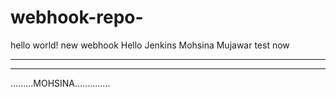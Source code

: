 # webhook-repo-
hello world! new webhook
Hello Jenkins
Mohsina Mujawar
test now


-----------------
-----------------------


.........MOHSINA..............
